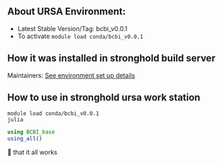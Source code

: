 ## About URSA Environment:

* Latest Stable Version/Tag: bcbi_v0.0.1
* To activate `module load conda/bcbi_v0.0.1`

## How it was installed in stronghold build server

Maintainers: [See environment set up details](https://github.com/brown-data-science/stronghold_environments/blob/master/bcbi_v0.0.1.md)


## How to use in stronghold ursa work station

```
module load conda/bcbi_v0.0.1
julia
```

```julia
using BCBI_base
using_all()
```

:pray: that it all works
